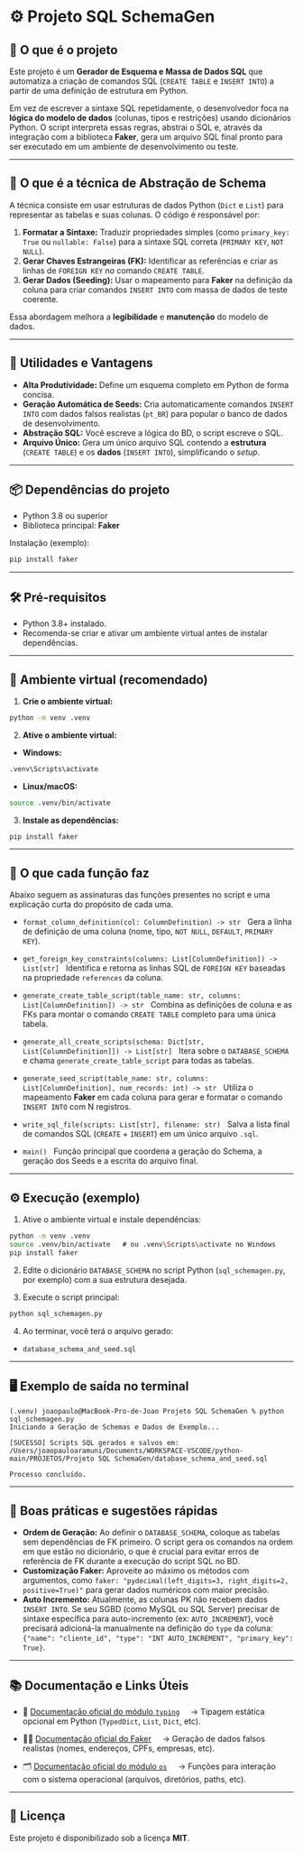 # ⚙️ Projeto SQL SchemaGen

## 🚀 O que é o projeto
Este projeto é um **Gerador de Esquema e Massa de Dados SQL** que automatiza a criação de comandos SQL (`CREATE TABLE` e `INSERT INTO`) a partir de uma definição de estrutura em Python.

Em vez de escrever a sintaxe SQL repetidamente, o desenvolvedor foca na **lógica do modelo de dados** (colunas, tipos e restrições) usando dicionários Python. O script interpreta essas regras, abstrai o SQL e, através da integração com a biblioteca **Faker**, gera um arquivo SQL final pronto para ser executado em um ambiente de desenvolvimento ou teste.

---

## 🧩 O que é a técnica de Abstração de Schema
A técnica consiste em usar estruturas de dados Python (`Dict` e `List`) para representar as tabelas e suas colunas. O código é responsável por:

1.  **Formatar a Sintaxe:** Traduzir propriedades simples (como `primary_key: True` ou `nullable: False`) para a sintaxe SQL correta (`PRIMARY KEY`, `NOT NULL`).
2.  **Gerar Chaves Estrangeiras (FK):** Identificar as referências e criar as linhas de `FOREIGN KEY` no comando `CREATE TABLE`.
3.  **Gerar Dados (Seeding):** Usar o mapeamento para **Faker** na definição da coluna para criar comandos `INSERT INTO` com massa de dados de teste coerente.

Essa abordagem melhora a **legibilidade** e **manutenção** do modelo de dados.

---

## 🧠 Utilidades e Vantagens
- **Alta Produtividade:** Define um esquema completo em Python de forma concisa.
- **Geração Automática de Seeds:** Cria automaticamente comandos `INSERT INTO` com dados falsos realistas (`pt_BR`) para popular o banco de dados de desenvolvimento.
- **Abstração SQL:** Você escreve a lógica do BD, o script escreve o SQL.
- **Arquivo Único:** Gera um único arquivo SQL contendo a **estrutura** (`CREATE TABLE`) e os **dados** (`INSERT INTO`), simplificando o *setup*.

---

## 📦 Dependências do projeto
- Python 3.8 ou superior
- Biblioteca principal: **Faker**

Instalação (exemplo):
```bash
pip install faker
```

---

## 🛠️ Pré-requisitos
- Python 3.8+ instalado.
- Recomenda-se criar e ativar um ambiente virtual antes de instalar dependências.

---

## 🐍 Ambiente virtual (recomendado)
1. **Crie o ambiente virtual:**
```bash
python -m venv .venv
```

2. **Ative o ambiente virtual:**

- **Windows:**
```bash
.venv\Scripts\activate
```

- **Linux/macOS:**
```bash
source .venv/bin/activate
```

3. **Instale as dependências:**
```bash
pip install faker
```

---

## 🔎 O que cada função faz
Abaixo seguem as assinaturas das funções presentes no script e uma explicação curta do propósito de cada uma.

- `format_column_definition(col: ColumnDefinition) -> str`
  Gera a linha de definição de uma coluna (nome, tipo, `NOT NULL`, `DEFAULT`, `PRIMARY KEY`).

- `get_foreign_key_constraints(columns: List[ColumnDefinition]) -> List[str]`
  Identifica e retorna as linhas SQL de `FOREIGN KEY` baseadas na propriedade `references` da coluna.

- `generate_create_table_script(table_name: str, columns: List[ColumnDefinition]) -> str`
  Combina as definições de coluna e as FKs para montar o comando `CREATE TABLE` completo para uma única tabela.

- `generate_all_create_scripts(schema: Dict[str, List[ColumnDefinition]]) -> List[str]`
  Itera sobre o `DATABASE_SCHEMA` e chama `generate_create_table_script` para todas as tabelas.

- `generate_seed_script(table_name: str, columns: List[ColumnDefinition], num_records: int) -> str`
  Utiliza o mapeamento **Faker** em cada coluna para gerar e formatar o comando `INSERT INTO` com N registros.

- `write_sql_file(scripts: List[str], filename: str)`
  Salva a lista final de comandos SQL (`CREATE` + `INSERT`) em um único arquivo `.sql`.

- `main()`
  Função principal que coordena a geração do Schema, a geração dos Seeds e a escrita do arquivo final.

---

## ⚙️ Execução (exemplo)
1. Ative o ambiente virtual e instale dependências:
```bash
python -m venv .venv
source .venv/bin/activate   # ou .venv\Scripts\activate no Windows
pip install faker
```

2. Edite o dicionário `DATABASE_SCHEMA` no script Python (`sql_schemagen.py`, por exemplo) com a sua estrutura desejada.

3. Execute o script principal:
```bash
python sql_schemagen.py
```

4. Ao terminar, você terá o arquivo gerado:
- `database_schema_and_seed.sql`

---

## 🖥️ Exemplo de saída no terminal
```
(.venv) joaopaulo@MacBook-Pro-de-Joao Projeto SQL SchemaGen % python sql_schemagen.py
Iniciando a Geração de Schemas e Dados de Exemplo...

[SUCESSO] Scripts SQL gerados e salvos em: /Users/joaopauloaramuni/Documents/WORKSPACE-VSCODE/python-main/PROJETOS/Projeto SQL SchemaGen/database_schema_and_seed.sql

Processo concluído.
```

---

## 📝 Boas práticas e sugestões rápidas
- **Ordem de Geração:** Ao definir o `DATABASE_SCHEMA`, coloque as tabelas sem dependências de FK primeiro. O script gera os comandos na ordem em que estão no dicionário, o que é crucial para evitar erros de referência de FK durante a execução do script SQL no BD.
- **Customização Faker:** Aproveite ao máximo os métodos com argumentos, como `faker: "pydecimal(left_digits=3, right_digits=2, positive=True)"` para gerar dados numéricos com maior precisão.
- **Auto Incremento:** Atualmente, as colunas PK não recebem dados `INSERT INTO`. Se seu SGBD (como MySQL ou SQL Server) precisar de sintaxe específica para auto-incremento (ex: `AUTO_INCREMENT`), você precisará adicioná-la manualmente na definição do `type` da coluna: `{"name": "cliente_id", "type": "INT AUTO_INCREMENT", "primary_key": True}`.

---

## 📚 Documentação e Links Úteis

- 🧠 [Documentação oficial do módulo `typing`]([https://docs.python.org/3/library/typing.html](https://docs.python.org/3/library/typing.html))  
  → Tipagem estática opcional em Python (`TypedDict`, `List`, `Dict`, etc).  

- 🧑‍💻 [Documentação oficial do Faker](https://faker.readthedocs.io/en/master/)  
  → Geração de dados falsos realistas (nomes, endereços, CPFs, empresas, etc).  

- 🗂️ [Documentação oficial do módulo `os`]([https://docs.python.org/3/library/os.html](https://docs.python.org/3/library/os.html))  
  → Funções para interação com o sistema operacional (arquivos, diretórios, paths, etc).

---

## 🧾 Licença
Este projeto é disponibilizado sob a licença **MIT**.
